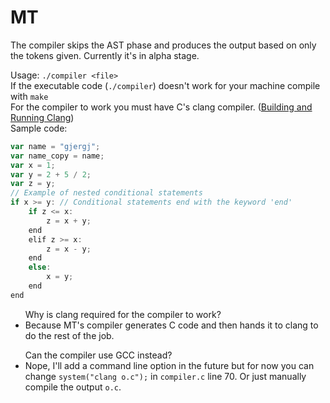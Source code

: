 # MT
The compiler skips the AST phase and produces the output based on only the tokens given.
Currently it's in alpha stage.

Usage: ```./compiler <file>``` <br>
If the executable code (```./compiler```) doesn't work for your machine compile with ```make```<br>
For the compiler to work you must have C's clang compiler. (<a href="https://clang.llvm.org/get_started.html">Building and Running Clang</a>)<br>
Sample code:
```javascript
var name = "gjergj";
var name_copy = name;
var x = 1;
var y = 2 + 5 / 2;
var z = y;
// Example of nested conditional statements
if x >= y: // Conditional statements end with the keyword 'end'
	if z <= x: 
		z = x + y;
	end
	elif z >= x:
		z = x - y;
	end
	else:
		x = y;
	end
end
```

<ul>
Why is clang required for the compiler to work?
	<li>Because MT's compiler generates C code and then hands it to clang to do the rest of the job.</li>
</ul>
<ul>
Can the compiler use GCC instead?
	<li>Nope, I'll add a command line option in the future but for now you can change <code>system("clang o.c");</code> in <code>compiler.c</code> line 70. Or just manually compile the output <code>o.c</code>.
</li>
</ul>
